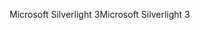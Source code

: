 <span data-ttu-id="d17c3-101">Microsoft Silverlight 3</span><span class="sxs-lookup"><span data-stu-id="d17c3-101">Microsoft Silverlight 3</span></span>
